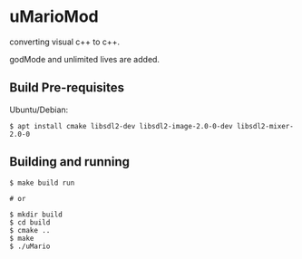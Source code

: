 # uMarioMod

converting visual c++ to c++.

godMode and unlimited lives are added. 

## Build Pre-requisites

Ubuntu/Debian:

    $ apt install cmake libsdl2-dev libsdl2-image-2.0-0-dev libsdl2-mixer-2.0-0

## Building and running

    $ make build run

    # or

    $ mkdir build
    $ cd build
    $ cmake ..
    $ make
    $ ./uMario
